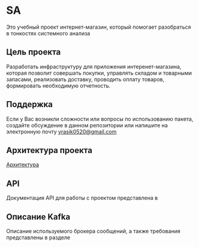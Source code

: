 # SA

Это учебный проект интернет-магазин, который помогает разобраться в тонкостях системного анализа

## Цель проекта
Разработать инфраструктуру для приложения интеренет-магазина, которая позволит совершать покупки, управлять складом и товарными запасами, реализовать доставку, проводить оплату товаров, формировать необходимую отчетность.

## Поддержка
Если у Вас возникли сложности или вопросы по использованию пакета, создайте обсуждение в данном репозитории или напишите на электронную почту yrasik0520@gmail.com

## Архитектура проекта
[Архитектура](https://github.com/yrassimeyaw/SA/blob/main/%D0%90%D1%80%D1%85%D0%B8%D1%82%D0%B5%D0%BA%D1%82%D1%83%D1%80%D0%B0/%D0%90%D1%80%D1%85%D0%B8%D1%82%D0%B5%D0%BA%D1%82%D1%83%D1%80%D0%B0)

## API
Документация API для работы с проектом представлена в 

## Описание Kafka
Описание используемого брокера сообщений, а также требования представлены в разделе 
